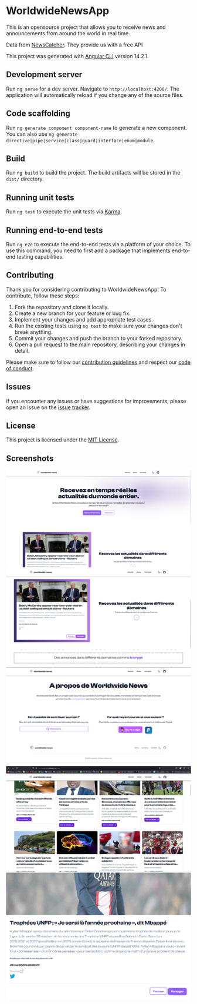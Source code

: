 # WorldwideNewsApp

This is an opensource project that allows you to receive news and announcements from around the world in real time.

Data from [NewsCatcher](https://newscatcherapi.com/). They provide us with a free API

This project was generated with [Angular CLI](https://github.com/angular/angular-cli) version 14.2.1.

## Development server

Run `ng serve` for a dev server. Navigate to `http://localhost:4200/`. The application will automatically reload if you change any of the source files.

## Code scaffolding

Run `ng generate component component-name` to generate a new component. You can also use `ng generate directive|pipe|service|class|guard|interface|enum|module`.

## Build

Run `ng build` to build the project. The build artifacts will be stored in the `dist/` directory.

## Running unit tests

Run `ng test` to execute the unit tests via [Karma](https://karma-runner.github.io).

## Running end-to-end tests

Run `ng e2e` to execute the end-to-end tests via a platform of your choice. To use this command, you need to first add a package that implements end-to-end testing capabilities.

## Contributing

Thank you for considering contributing to WorldwideNewsApp! To contribute, follow these steps:

1. Fork the repository and clone it locally.
2. Create a new branch for your feature or bug fix.
3. Implement your changes and add appropriate test cases.
4. Run the existing tests using `ng test` to make sure your changes don't break anything.
5. Commit your changes and push the branch to your forked repository.
6. Open a pull request to the main repository, describing your changes in detail.

Please make sure to follow our [contribution guidelines](CONTRIBUTING.md) and respect our [code of conduct](CODE_OF_CONDUCT.md).

## Issues

If you encounter any issues or have suggestions for improvements, please open an issue on the [issue tracker](https://github.com/jackamrl/worldwide-news-app/issues).

## License

This project is licensed under the [MIT License](LICENSE).

## Screenshots

![Home page](/src/assets/screen4.png?raw=true "Home page")
![Features page](/src/assets/screen5.png?raw=true "Features page")
![About page](/src/assets/screen6.png?raw=true "About page")
![News page](/src/assets/screen1.png?raw=true "News page")
![New card](/src/assets/screen3.png?raw=true "New card")
